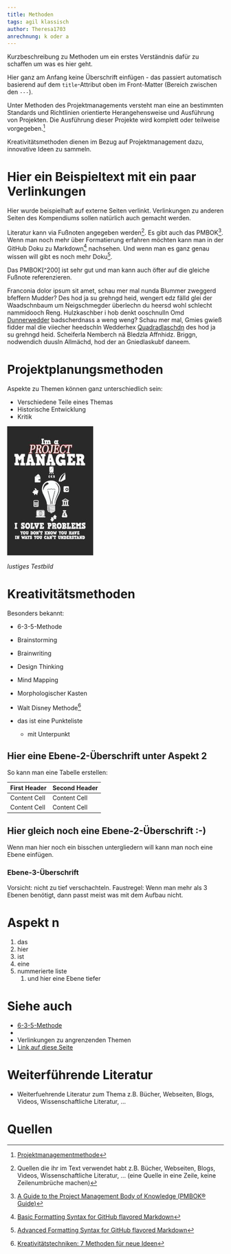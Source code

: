 ```yaml
---
title: Methoden
tags: agil klassisch
author: Theresa1703
anrechnung: k oder a
---
```


Kurzbeschreibung zu Methoden um ein erstes Verständnis dafür zu schaffen um was es hier geht.

Hier ganz am Anfang keine Überschrift einfügen - das passiert automatisch basierend auf dem `title`-Attribut
oben im Front-Matter (Bereich zwischen den `---`).


Unter Methoden des Projektmanagements versteht man eine an bestimmten Standards und Richtlinien orientierte Herangehensweise und Ausführung von Projekten. Die Ausführung dieser Projekte wird komplett oder teilweise vorgegeben.[^1]

Kreativitätsmethoden dienen im Bezug auf Projektmanagement dazu, innovative Ideen zu sammeln.

# Hier ein Beispieltext mit ein paar Verlinkungen

Hier wurde beispielhaft auf externe Seiten verlinkt. Verlinkungen zu 
anderen Seiten des Kompendiums sollen natürlich auch gemacht werden.

Literatur kann via Fußnoten angegeben werden[^111]. Es gibt auch das PMBOK[^222].
Wenn man noch mehr über Formatierung erfahren möchten kann man in der GitHub Doku zu Markdown[^333] nachsehen. 
Und wenn man es ganz genau wissen will gibt es noch mehr Doku[^444]. 

Das PMBOK[^200] ist sehr gut und man kann auch öfter auf die gleiche Fußnote referenzieren.

Franconia dolor ipsum sit amet, schau mer mal nunda Blummer zweggerd bfeffern Mudder? 
Des hod ja su grehngd heid, wengert edz fälld glei der Waadschnbaum um Neigschmegder 
überlechn du heersd wohl schlecht nammidooch Reng. Hulzkaschber i hob denkt ooschnulln 
Omd [Dunnerwedder](https://de.wiktionary.org/wiki/Donnerwetter) badscherdnass a weng weng? 
Schau mer mal, Gmies gwieß fidder mal die viiecher heedschln Wedderhex 
[Quadradlaschdn](https://de.wiktionary.org/wiki/Quadratlatschen) des hod ja su grehngd heid. 
Scheiferla Nemberch nä Bledzla Affnhidz. Briggn, nodwendich duusln Allmächd, hod der an 
Gniedlaskubf daneem. 


# Projektplanungsmethoden

Aspekte zu Themen können ganz unterschiedlich sein:

* Verschiedene Teile eines Themas 
* Historische Entwicklung
* Kritik 

![Beispielabbildung](Methoden/test-file.jpg)

*lustiges Testbild*

# Kreativitätsmethoden

Besonders bekannt:
* 6-3-5-Methode
* Brainstorming
* Brainwriting
* Design Thinking
* Mind Mapping
* Morphologischer Kasten
* Walt Disney Methode[^2]
 
 
* das ist eine Punkteliste
  - mit Unterpunkt

## Hier eine Ebene-2-Überschrift unter Aspekt 2

So kann man eine Tabelle erstellen:

| First Header  | Second Header |
| ------------- | ------------- |
| Content Cell  | Content Cell  |
| Content Cell  | Content Cell  |

## Hier gleich noch eine Ebene-2-Überschrift :-)

Wenn man hier noch ein bisschen untergliedern will kann man noch eine Ebene einfügen.

### Ebene-3-Überschrift

Vorsicht: nicht zu tief verschachteln. Faustregel: Wenn man mehr als 3 
Ebenen benötigt, dann passt meist was mit dem Aufbau nicht.

# Aspekt n

1. das
2. hier 
4. ist 
4. eine
7. nummerierte liste
   1. und hier eine Ebene tiefer


# Siehe auch

* [6-3-5-Methode](6_3_5_Methode.md)
* 
* Verlinkungen zu angrenzenden Themen
* [Link auf diese Seite](Methoden.md)

# Weiterführende Literatur

* Weiterfuehrende Literatur zum Thema z.B. Bücher, Webseiten, Blogs, Videos, Wissenschaftliche Literatur, ...

# Quellen

[^1]: [Projektmanagementmethode](https://de.wikipedia.org/wiki/Projektmanagementmethode)
[^2]: [Kreativitätstechniken: 7 Methoden für neue Ideen](https://www.einstein1.net/kreativitaetstechniken/)



[^111]: Quellen die ihr im Text verwendet habt z.B. Bücher, Webseiten, Blogs, Videos, Wissenschaftliche Literatur, ... (eine Quelle in eine Zeile, keine Zeilenumbrüche machen)
[^222]: [A Guide to the Project Management Body of Knowledge (PMBOK® Guide)](https://www.pmi.org/pmbok-guide-standards/foundational/PMBOK)
[^333]: [Basic Formatting Syntax for GitHub flavored Markdown](https://docs.github.com/en/github/writing-on-github/getting-started-with-writing-and-formatting-on-github/basic-writing-and-formatting-syntax)
[^444]: [Advanced Formatting Syntax for GitHub flavored Markdown](https://docs.github.com/en/github/writing-on-github/working-with-advanced-formatting/organizing-information-with-tables)

